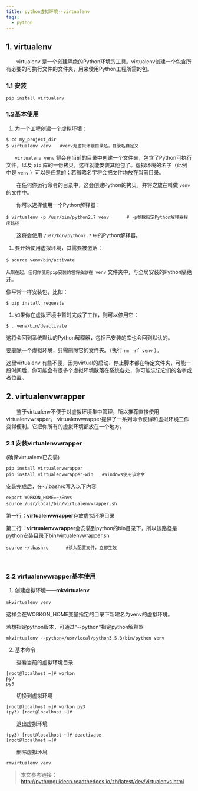 ```yaml
---
title: python虚拟环境--virtualenv
tags: 
  - python
---
```


## 1. virtualenv 

　　virtualenv 是一个创建隔绝的Python环境的工具。virtualenv创建一个包含所有必要的可执行文件的文件夹，用来使用Python工程所需的包。
<!--more-->

### 1.1 安装

```
pip install virtualenv
```

### 1.2基本使用

1. 为一个工程创建一个虚拟环境：

```
$ cd my_project_dir
$ virtualenv venv　　#venv为虚拟环境目录名，目录名自定义
```

`　　virtualenv venv` 将会在当前的目录中创建一个文件夹，包含了Python可执行文件，以及 `pip` 库的一份拷贝，这样就能安装其他包了。虚拟环境的名字（此例中是 `venv` ）可以是任意的；若省略名字将会把文件均放在当前目录。

　　在任何你运行命令的目录中，这会创建Python的拷贝，并将之放在叫做 `venv` 的文件中。

　　你可以选择使用一个Python解释器：

```
$ virtualenv -p /usr/bin/python2.7 venv　　　　# -p参数指定Python解释器程序路径
```

　　这将会使用 `/usr/bin/python2.7` 中的Python解释器。

 

1. 要开始使用虚拟环境，其需要被激活：

```
$ source venv/bin/activate　　　
```

`从现在起，任何你使用pip安装的包将会放在 venv` 文件夹中，与全局安装的Python隔绝开。

像平常一样安装包，比如：

```
$ pip install requests
```

1. 如果你在虚拟环境中暂时完成了工作，则可以停用它：

```
$ . venv/bin/deactivate
```

这将会回到系统默认的Python解释器，包括已安装的库也会回到默认的。

要删除一个虚拟环境，只需删除它的文件夹。（执行 `rm -rf venv` ）。

这里virtualenv 有些不便，因为virtual的启动、停止脚本都在特定文件夹，可能一段时间后，你可能会有很多个虚拟环境散落在系统各处，你可能忘记它们的名字或者位置。

## 2. virtualenvwrapper

　　鉴于virtualenv不便于对虚拟环境集中管理，所以推荐直接使用virtualenvwrapper。 virtualenvwrapper提供了一系列命令使得和虚拟环境工作变得便利。它把你所有的虚拟环境都放在一个地方。

### 2.1 安装virtualenvwrapper

(确保virtualenv已安装)

```
pip install virtualenvwrapper
pip install virtualenvwrapper-win　　#Windows使用该命令
```

安装完成后，在~/.bashrc写入以下内容

```
export WORKON_HOME=~/Envs
source /usr/local/bin/virtualenvwrapper.sh　　
```

第一行：**virtualenvwrapper**存放虚拟环境目录

第二行：**virtrualenvwrapper**会安装到python的bin目录下，所以该路径是python安装目录下bin/virtualenvwrapper.sh

```
source ~/.bashrc　　　　#读入配置文件，立即生效
```

　

### 2.2 virtualenvwrapper基本使用

1. 创建虚拟环境——**mkvirtualenv**

```
mkvirtualenv venv　　　
```

这样会在WORKON_HOME变量指定的目录下新建名为venv的虚拟环境。

若想指定python版本，可通过"--python"指定python解释器

```
mkvirtualenv --python=/usr/local/python3.5.3/bin/python venv
```

2. 基本命令 　

　　查看当前的虚拟环境目录

```
[root@localhost ~]# workon
py2
py3
```

　　切换到虚拟环境

```
[root@localhost ~]# workon py3
(py3) [root@localhost ~]# 
```

　　退出虚拟环境

```
(py3) [root@localhost ~]# deactivate
[root@localhost ~]# 
```

　　删除虚拟环境

```
rmvirtualenv venv
```

 

> 本文参考链接：http://pythonguidecn.readthedocs.io/zh/latest/dev/virtualenvs.html